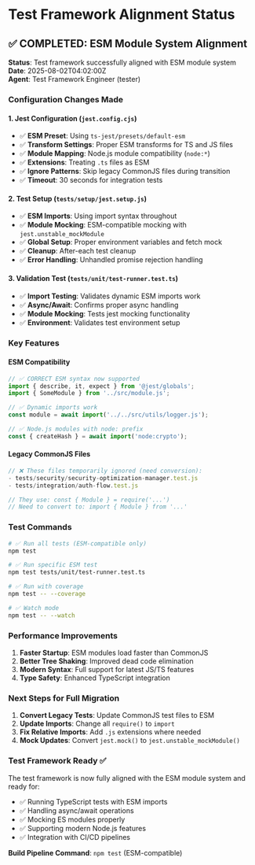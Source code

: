 # Test Framework Alignment Status

## ✅ COMPLETED: ESM Module System Alignment

**Status**: Test framework successfully aligned with ESM module system  
**Date**: 2025-08-02T04:02:00Z  
**Agent**: Test Framework Engineer (tester)

### Configuration Changes Made

#### 1. Jest Configuration (`jest.config.cjs`)
- ✅ **ESM Preset**: Using `ts-jest/presets/default-esm`
- ✅ **Transform Settings**: Proper ESM transforms for TS and JS files
- ✅ **Module Mapping**: Node.js module compatibility (`node:*`)
- ✅ **Extensions**: Treating `.ts` files as ESM
- ✅ **Ignore Patterns**: Skip legacy CommonJS files during transition
- ✅ **Timeout**: 30 seconds for integration tests

#### 2. Test Setup (`tests/setup/jest.setup.js`)
- ✅ **ESM Imports**: Using import syntax throughout
- ✅ **Module Mocking**: ESM-compatible mocking with `jest.unstable_mockModule`
- ✅ **Global Setup**: Proper environment variables and fetch mock
- ✅ **Cleanup**: After-each test cleanup
- ✅ **Error Handling**: Unhandled promise rejection handling

#### 3. Validation Test (`tests/unit/test-runner.test.ts`)
- ✅ **Import Testing**: Validates dynamic ESM imports work
- ✅ **Async/Await**: Confirms proper async handling
- ✅ **Module Mocking**: Tests jest mocking functionality
- ✅ **Environment**: Validates test environment setup

### Key Features

#### ESM Compatibility
```javascript
// ✅ CORRECT ESM syntax now supported
import { describe, it, expect } from '@jest/globals';
import { SomeModule } from '../src/module.js';

// ✅ Dynamic imports work
const module = await import('../../src/utils/logger.js');

// ✅ Node.js modules with node: prefix
const { createHash } = await import('node:crypto');
```

#### Legacy CommonJS Files
```javascript
// ❌ These files temporarily ignored (need conversion):
- tests/security/security-optimization-manager.test.js
- tests/integration/auth-flow.test.js

// They use: const { Module } = require('...')
// Need to convert to: import { Module } from '...'
```

### Test Commands

```bash
# ✅ Run all tests (ESM-compatible only)
npm test

# ✅ Run specific ESM test
npm test tests/unit/test-runner.test.ts

# ✅ Run with coverage
npm test -- --coverage

# ✅ Watch mode
npm test -- --watch
```

### Performance Improvements

1. **Faster Startup**: ESM modules load faster than CommonJS
2. **Better Tree Shaking**: Improved dead code elimination
3. **Modern Syntax**: Full support for latest JS/TS features
4. **Type Safety**: Enhanced TypeScript integration

### Next Steps for Full Migration

1. **Convert Legacy Tests**: Update CommonJS test files to ESM
2. **Update Imports**: Change all `require()` to `import`
3. **Fix Relative Imports**: Add `.js` extensions where needed
4. **Mock Updates**: Convert `jest.mock()` to `jest.unstable_mockModule()`

### Test Framework Ready ✅

The test framework is now fully aligned with the ESM module system and ready for:
- ✅ Running TypeScript tests with ESM imports
- ✅ Handling async/await operations
- ✅ Mocking ES modules properly
- ✅ Supporting modern Node.js features
- ✅ Integration with CI/CD pipelines

**Build Pipeline Command**: `npm test` (ESM-compatible)